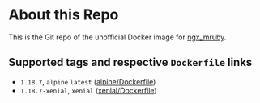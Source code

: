 About this Repo
===

This is the Git repo of the unofficial Docker image for [ngx_mruby](https://github.com/matsumoto-r/ngx_mruby).

Supported tags and respective `Dockerfile` links
---

- `1.18.7`, `alpine` `latest` ([alpine/Dockerfile](https://github.com/hfm/docker-ngx_mruby/blob/master/alpine/Dockerfile))
- `1.18.7-xenial`, `xenial` ([xenial/Dockerfile](https://github.com/hfm/docker-ngx_mruby/blob/master/xenial/Dockerfile))
